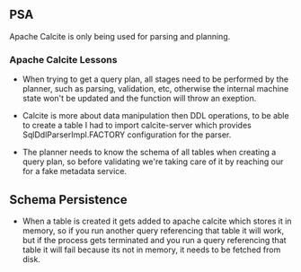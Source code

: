 ## PSA

Apache Calcite is only being used for parsing and planning.

### Apache Calcite Lessons

- When trying to get a query plan, all stages need to be performed by the planner, such as parsing, validation, etc, otherwise the internal machine state won't be updated and the function will throw an exeption.

- Calcite is more about data manipulation then DDL operations, to be able to create a table I had to import calcite-server which provides SqlDdlParserImpl.FACTORY configuration for the parser.

- The planner needs to know the schema of all tables when creating a query plan, so before validating we're taking care of it by reaching our for a fake metadata service.

## Schema Persistence

- When a table is created it gets added to apache calcite which stores it in memory, so if you run another query referencing that table it will work, but if the process gets terminated and you run a query referencing that table it will fail because its not in memory, it needs to be fetched from disk.
